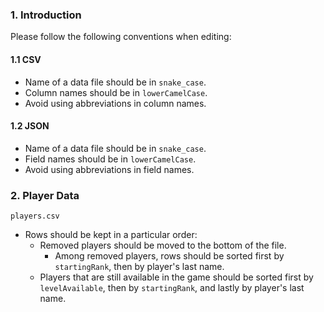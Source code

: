 ### 1. Introduction
Please follow the following conventions when editing:

#### 1.1 CSV
* Name of a data file should be in `snake_case`.
* Column names should be in `lowerCamelCase`.
* Avoid using abbreviations in column names.

#### 1.2 JSON
* Name of a data file should be in `snake_case`.
* Field names should be in `lowerCamelCase`.
* Avoid using abbreviations in field names.

### 2. Player Data
`players.csv`

* Rows should be kept in a particular order:
  * Removed players should be moved to the bottom of the file.
    * Among removed players, rows should be sorted first by `startingRank`, then by player's last name.
  * Players that are still available in the game should be sorted first by `levelAvailable`, then by `startingRank`, and lastly by player's last name.
